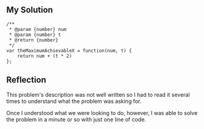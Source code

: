 ## My Solution

```
/**
 * @param {number} num
 * @param {number} t
 * @return {number}
 */
var theMaximumAchievableX = function(num, t) {
    return num + (t * 2)
};
```

## Reflection

This problem's description was not well written so I had to read it several times to understand what the problem was asking for.

Once I understood what we were looking to do, however, I was able to solve the problem in a minute or so with just one line of code.
